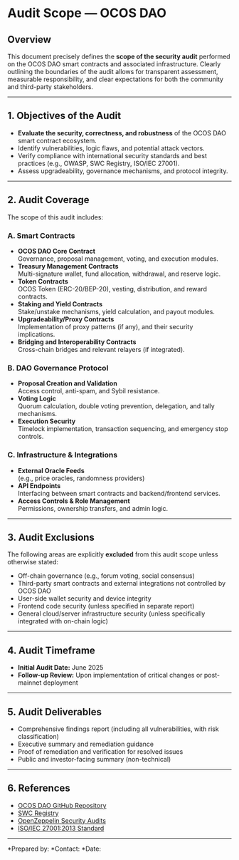 # Audit Scope — OCOS DAO

## Overview

This document precisely defines the **scope of the security audit** performed on the OCOS DAO smart contracts and associated infrastructure. Clearly outlining the boundaries of the audit allows for transparent assessment, measurable responsibility, and clear expectations for both the community and third-party stakeholders.

---

## 1. Objectives of the Audit

- **Evaluate the security, correctness, and robustness** of the OCOS DAO smart contract ecosystem.
- Identify vulnerabilities, logic flaws, and potential attack vectors.
- Verify compliance with international security standards and best practices (e.g., OWASP, SWC Registry, ISO/IEC 27001).
- Assess upgradeability, governance mechanisms, and protocol integrity.

---

## 2. Audit Coverage

The scope of this audit includes:

### A. **Smart Contracts**

- **OCOS DAO Core Contract**  
  Governance, proposal management, voting, and execution modules.
- **Treasury Management Contracts**  
  Multi-signature wallet, fund allocation, withdrawal, and reserve logic.
- **Token Contracts**  
  OCOS Token (ERC-20/BEP-20), vesting, distribution, and reward contracts.
- **Staking and Yield Contracts**  
  Stake/unstake mechanisms, yield calculation, and payout modules.
- **Upgradeability/Proxy Contracts**  
  Implementation of proxy patterns (if any), and their security implications.
- **Bridging and Interoperability Contracts**  
  Cross-chain bridges and relevant relayers (if integrated).

### B. **DAO Governance Protocol**

- **Proposal Creation and Validation**  
  Access control, anti-spam, and Sybil resistance.
- **Voting Logic**  
  Quorum calculation, double voting prevention, delegation, and tally mechanisms.
- **Execution Security**  
  Timelock implementation, transaction sequencing, and emergency stop controls.

### C. **Infrastructure & Integrations**

- **External Oracle Feeds**  
  (e.g., price oracles, randomness providers)
- **API Endpoints**  
  Interfacing between smart contracts and backend/frontend services.
- **Access Controls & Role Management**  
  Permissions, ownership transfers, and admin logic.

---

## 3. Audit Exclusions

The following areas are explicitly **excluded** from this audit scope unless otherwise stated:

- Off-chain governance (e.g., forum voting, social consensus)
- Third-party smart contracts and external integrations not controlled by OCOS DAO
- User-side wallet security and device integrity
- Frontend code security (unless specified in separate report)
- General cloud/server infrastructure security (unless specifically integrated with on-chain logic)

---

## 4. Audit Timeframe

- **Initial Audit Date:** June 2025
- **Follow-up Review:** Upon implementation of critical changes or post-mainnet deployment

---

## 5. Audit Deliverables

- Comprehensive findings report (including all vulnerabilities, with risk classification)
- Executive summary and remediation guidance
- Proof of remediation and verification for resolved issues
- Public and investor-facing summary (non-technical)

---

## 6. References

- [OCOS DAO GitHub Repository](https://github.com/OCOSToken/OCOS-DAO)
- [SWC Registry](https://swcregistry.io/)
- [OpenZeppelin Security Audits](https://openzeppelin.com/security-audits/)
- [ISO/IEC 27001:2013 Standard](https://www.iso.org/isoiec-27001-information-security.html)

---

*Prepared by: 
*Contact: 
*Date:

